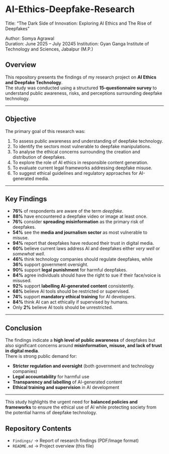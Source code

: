 # AI-Ethics-Deepfake-Research
Title: “The Dark Side of Innovation: Exploring AI Ethics and The Rise of Deepfakes” 

Author: Somya Agrawal  
Duration: June 2025 – July 20245 
Institution: Gyan Ganga Institute of Technology and Sciences, Jabalpur (M.P.)    

## Overview
This repository presents the findings of my research project on **AI Ethics and Deepfake Technology**.  
The study was conducted using a structured **15-questionnaire survey** to understand public awareness, risks, and perceptions surrounding deepfake technology.  

---

## Objective
The primary goal of this research was:

1. To assess public awareness and understanding of deepfake technology. 
2. To identify the sectors most vulnerable to deepfake manipulations. 
3. To analyse the ethical concerns surrounding the creation and distribution of deepfakes. 
4. To explore the role of AI ethics in responsible content generation. 
5. To evaluate current legal frameworks addressing deepfake misuse. 
6. To suggest ethical guidelines and regulatory approaches for AI-generated media.

---
   
## Key Findings
- **76%** of respondents are aware of the term *deepfake*.  
- **88%** have encountered a deepfake video or image at least once.  
- **76%** consider **spreading misinformation** as the primary risk of deepfakes.  
- **54%** see the **media and journalism sector** as most vulnerable to misuse.  
- **94%** report that deepfakes have reduced their trust in digital media.  
- **60%** believe current laws address AI and deepfakes either *very well* or *somewhat well*.  
- **46%** think technology companies should regulate deepfakes, while **36%** support government oversight.  
- **90%** support **legal punishment** for harmful deepfakes.  
- **84%** agree individuals should have the right to sue if their face/voice is misused.  
- **92%** support **labelling AI-generated content** consistently.  
- **68%** believe AI tools should be restricted or supervised.  
- **74%** support **mandatory ethical training** for AI developers.  
- **84%** think AI can act ethically if supervised by humans.  
- Only **2%** believe AI tools should be unrestricted.

---

## Conclusion
The findings indicate a **high level of public awareness** of deepfakes but also significant concerns around **misinformation, misuse, and lack of trust in digital media**.  
There is strong public demand for:
- **Stricter regulation and oversight** (both government and technology companies)  
- **Legal accountability** for harmful use  
- **Transparency and labelling** of AI-generated content  
- **Ethical training and supervision** in AI development

---

This study highlights the urgent need for **balanced policies and frameworks** to ensure the ethical use of AI while protecting society from the potential harms of deepfake technology.  

## Repository Contents
- `Findings/` → Report of research findings (PDF/Image format)  
- `README.md` → Project overview (this file)  
